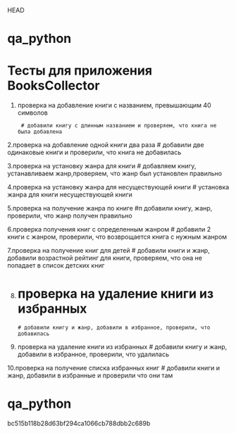 HEAD

# qa_python


# Тесты для приложения BooksCollector

1. проверка на добавление книги с названием, превышающим 40 символов

        # добавили книгу с длинным названием и проверяем, что книга не была добавлена

2.проверка на добавление одной книги два раза 
        # добавили две одинаковые книги и проверили, что книга не добавилась

3.проверка на установку жанра для книги
        # добавляем книгу, устанавливаем жанр,проверяем, что жанр был установлен правильно

4.проверка на установку жанра для несуществующей книги
        # установка жанра для книги несуществующей книги

5.проверка на получение жанра по книге
        #п добавили книгу, жанр, проверили, что жанр получен правильно

6.проверка получения книг с определенным жанром
        # добавили 2 книги с жанром, проверили, что возврощается книга с нужным жанром

7.проверка на получение книг для детей
        # добавили книги и жанр, добавили возрастной рейтинг для книги, проверяем, что она не попадает в список детских книг


8. # проверка на удаление книги из избранных
       # добавили книгу и жанр, добавили в избранное, проверили, что добавилась

9. проверка на удаление книги из избранных
        # добавили книгу и жанр, добавили в избранное, проверили, что удалилась

10.проверка на получение списка избранных книг
        # добавили книги и жанр, добавили в избранные и проверили что они там

# qa_python
 bc515b118b28d63bf294ca1066cb788dbb2c689b

